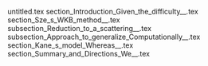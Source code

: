 untitled.tex
section_Introduction_Given_the_difficulty__.tex
section_Sze_s_WKB_method__.tex
subsection_Reduction_to_a_scattering__.tex
subsection_Approach_to_generalize_Computationally__.tex
section_Kane_s_model_Whereas__.tex
section_Summary_and_Directions_We__.tex
